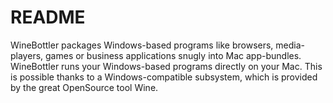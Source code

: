 # README #

WineBottler packages Windows-based programs like browsers, media-players, games or business appli­ca­tions snugly into Mac app-bundles. WineBottler runs your Windows-based programs directly on your Mac. This is possible thanks to a Windows-compatible subsystem, which is provided by the great OpenSource tool Wine.